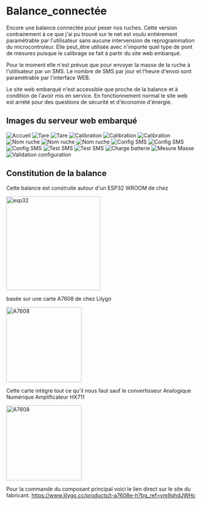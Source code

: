 # Balance_connectée
Encore une balance connectée pour peser nos ruches.
Cette version contrairement à ce que j'ai pu trouvé sur le net est voulu entiérement paramétrable par l'utilisateur sans aucune intervension de reprogrammation du microcontroleur.
Elle peut_être utilisée avec n'importe quel type de pont de mesures puisque le calibrage se fait à partir du site web embarqué.

Pour le moment elle n'est prévue que pour envoyer la masse de la ruche à l'utilisateur par un SMS. Le nombre de SMS par jour et l'heure d'envoi sont paramétrable par l'interface WEB.

Le site web embarqué n'est accessible que proche de la balance et à condition de l'avoir mis en service. En fonctionnement normal le site web est arrété pour des questions de sécurité et d'économie d'énergie.

## Images du serveur web embarqué


![Accueil](https://github.com/herve-tourrel/balance_connecte1/blob/main/Images/0_accueil.png)
![Tare](https://github.com/herve-tourrel/balance_connecte1/blob/main/Images/1_tare.png)
![Tare](https://github.com/herve-tourrel/balance_connecte1/blob/main/Images/1_tare_reponse.png)
![Calibration](https://github.com/herve-tourrel/balance_connecte1/blob/main/Images/2_calibration.png)
![Calibration](https://github.com/herve-tourrel/balance_connecte1/blob/main/Images/2_calibration_rempli.png)
![Calibration](https://github.com/herve-tourrel/balance_connecte1/blob/main/Images/2_calibration_rempli.png)
![Nom ruche](https://github.com/herve-tourrel/balance_connecte1/blob/main/Images/3_nom_ruche.png)
![Nom ruche](https://github.com/herve-tourrel/balance_connecte1/blob/main/Images/3_nom_ruche_rempli.png)
![Nom ruche](https://github.com/herve-tourrel/balance_connecte1/blob/main/Images/3_nom_ruche_reponse.png)
![Config SMS](https://github.com/herve-tourrel/balance_connecte1/blob/main/Images/4_config_sms.png)
![Config SMS](https://github.com/herve-tourrel/balance_connecte1/blob/main/Images/4_config_sms_rempli.png)
![Config SMS](https://github.com/herve-tourrel/balance_connecte1/blob/main/Images/4_config_sms_reponse.png)
![Test SMS](https://github.com/herve-tourrel/balance_connecte1/blob/main/Images/5_test_sms.png)
![Test SMS](https://github.com/herve-tourrel/balance_connecte1/blob/main/Images/5_test_sms_reponse.png)
![Charge batterie](https://github.com/herve-tourrel/balance_connecte1/blob/main/Images/6_charge_batterie.png)
![Mesure Masse](https://github.com/herve-tourrel/balance_connecte1/blob/main/Images/7_mesure_masse.png)
![Validation configuration](https://github.com/herve-tourrel/balance_connecte1/blob/main/Images/8_valid_config.png)

## Constitution de la balance

Cette balance est construite autour d'un ESP32 WROOM de chez 

<img width="250" alt="esp32" src="https://github.com/herve-tourrel/balance_connecte1/assets/144062443/eb6e473b-8eb0-4ec0-bf2f-6bb68e623fc9">

basée sur une carte A7608 de chez Lilygo

 <img width="200" alt="A7608"  src="https://www.lilygo.cc/cdn/shop/files/LILYGO-DEVELOPMENT-BOARDS_3.jpg?v=1683355413">

Cette carte intégre tout ce qu'il nous faut sauf le convertisseur Analogique Numérique Amplificateur HX711

<img width="200" alt="A7608"  src="https://www.dhresource.com/0x0/f2/albu/g8/M01/B1/93/rBVaVFxOYkOAHf3UAALrRe7_kdo342.jpg">

Pour la commande du composant principal voici le lien direct sur le site du fabricant.
 https://www.lilygo.cc/products/t-a7608e-h?bg_ref=ym9qhdJWHc
